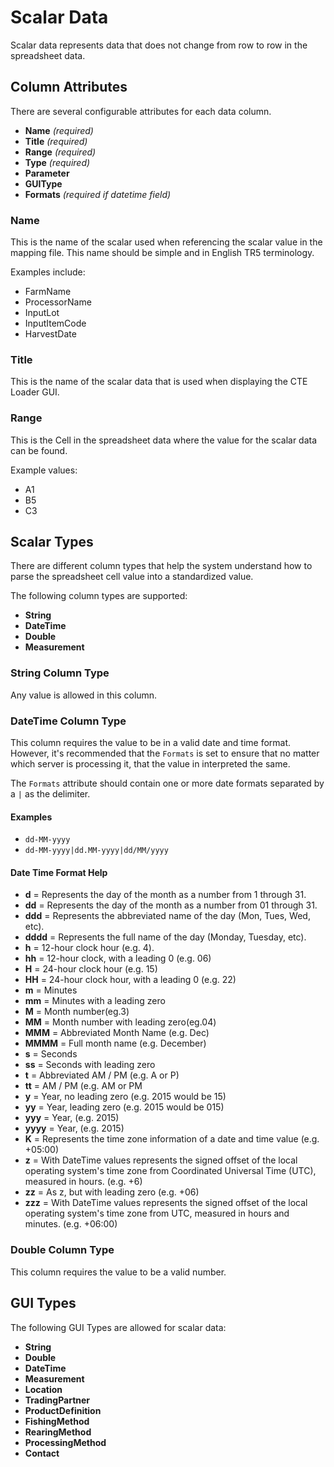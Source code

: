 ﻿# Scalar Data
Scalar data represents data that does not change from row to row in the spreadsheet data. 

## Column Attributes
There are several configurable attributes for each data column. 
* **Name** *(required)*
* **Title** *(required)*
* **Range** *(required)*
* **Type** *(required)*
* **Parameter**
* **GUIType**
* **Formats** *(required if datetime field)*

### Name
This is the name of the scalar used when referencing the scalar value in the mapping file. This name should be simple and in English TR5 terminology. 

Examples include:
* FarmName
* ProcessorName
* InputLot
* InputItemCode
* HarvestDate

### Title
This is the name of the scalar data that is used when displaying the CTE Loader GUI.

### Range
This is the Cell in the spreadsheet data where the value for the scalar data can be found. 

Example values:
* A1
* B5
* C3

## Scalar Types
There are different column types that help the system understand how to parse the spreadsheet cell value into a standardized value. 

The following column types are supported:

* **String**
* **DateTime**
* **Double**
* **Measurement**

### String Column Type
Any value is allowed in this column.

### DateTime Column Type
This column requires the value to be in a valid date and time format. However, it's recommended that the `Formats` is set to ensure that no matter which server is processing it, that the value in interpreted the same.

The `Formats` attribute should contain one or more date formats separated by a `|` as the delimiter.

#### Examples
* `dd-MM-yyyy`
* `dd-MM-yyyy|dd.MM-yyyy|dd/MM/yyyy`

#### Date Time Format Help
* **d**  = Represents the day of the month as a number from 1 through 31.    
* **dd**  = Represents the day of the month as a number from 01 through 31.    
* **ddd** = Represents the abbreviated name of the day (Mon, Tues, Wed, etc).    
* **dddd** = Represents the full name of the day (Monday, Tuesday, etc).    
* **h** = 12-hour clock hour (e.g. 4).   
* **hh** = 12-hour clock, with a leading 0 (e.g. 06)   
* **H** = 24-hour clock hour (e.g. 15)   
* **HH** = 24-hour clock hour, with a leading 0 (e.g. 22)   
* **m** = Minutes   
* **mm** = Minutes with a leading zero   
* **M** = Month number(eg.3)   
* **MM** = Month number with leading zero(eg.04)    
* **MMM** = Abbreviated Month Name (e.g. Dec)    
* **MMMM** = Full month name (e.g. December)    
* **s** = Seconds  
* **ss** = Seconds with leading zero    
* **t** = Abbreviated AM / PM (e.g. A or P)    
* **tt** = AM / PM (e.g. AM or PM   
* **y** = Year, no leading zero (e.g. 2015 would be 15)   
* **yy** = Year, leading zero (e.g. 2015 would be 015)   
* **yyy** = Year, (e.g. 2015)     
* **yyyy** =  Year, (e.g. 2015)    
* **K** = Represents the time zone information of a date and time value (e.g. +05:00)  
* **z** = With DateTime values represents the signed offset of the local operating system's time zone from Coordinated Universal Time (UTC), measured in hours. (e.g. +6)  
* **zz** = As z, but with leading zero (e.g. +06)      
* **zzz** = With DateTime values represents the signed offset of the local operating system's time zone from UTC, measured in hours and minutes. (e.g. +06:00)  

### Double Column Type
This column requires the value to be a valid number.

## GUI Types
The following GUI Types are allowed for scalar data:
* **String**
* **Double**
* **DateTime**
* **Measurement**
* **Location**
* **TradingPartner**
* **ProductDefinition**
* **FishingMethod**
* **RearingMethod**
* **ProcessingMethod**
* **Contact**


